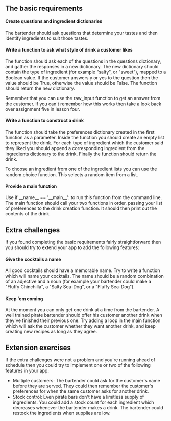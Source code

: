 <h2>The basic requirements</h2>

<h4>Create questions and ingredient dictionaries</h4>
The bartender should ask questions that determine your tastes and then identify ingredients to suit those tastes. 

<h4>Write a function to ask what style of drink a customer likes</h4>
The function should ask each of the questions in the questions dictionary, and gather the responses in a new dictionary. The new dictionary should contain the type of ingredient (for example "salty", or "sweet"), mapped to a Boolean value. If the customer answers y or yes to the question then the value should be True, otherwise the value should be False. The function should return the new dictionary.

Remember that you can use the raw_input function to get an answer from the customer. If you can't remember how this works then take a look back over assignment five in lesson four.

<h4>Write a function to construct a drink</h4>
The function should take the preferences dictionary created in the first function as a parameter. Inside the function you should create an empty list to represent the drink. For each type of ingredient which the customer said they liked you should append a corresponding ingredient from the ingredients dictionary to the drink. Finally the function should return the drink.

To choose an ingredient from one of the ingredient lists you can use the random.choice function. This selects a random item from a list.

<h4>Provide a main function</h4>
Use if __name__ == '__main__': to run this function from the command line. The main function should call your two functions in order, passing your list of preferences to the drink creation function. It should then print out the contents of the drink.


<h2>Extra challenges</h2>

If you found completing the basic requirements fairly straightforward then you should try to extend your app to add the following features:

<h4>Give the cocktails a name</h4>
All good cocktails should have a memorable name. Try to write a function which will name your cocktails. The name should be a random combination of an adjective and a noun (for example your bartender could make a "Fluffy Chinchilla", a "Salty Sea-Dog", or a "Fluffy Sea-Dog").

<h4>Keep 'em coming</h4>
At the moment you can only get one drink at a time from the bartender. A well trained pirate bartender should offer his customer another drink when they've finished their previous one. Try adding a loop in the main function which will ask the customer whether they want another drink, and keep creating new recipes as long as they agree.


<h2>Extension exercises</h2>

If the extra challenges were not a problem and you're running ahead of schedule then you could try to implement one or two of the following features in your app:
<ul>
<li>Multiple customers: The bartender could ask for the customer's name before they are served. They could then remember the customer's preferences for when the same customer asks for another drink.</li>
<li>Stock control: Even pirate bars don't have a limitless supply of ingredients. You could add a stock count for each ingredient which decreases whenever the bartender makes a drink. The bartender could restock the ingredients when supplies are low.</li>
<ul>